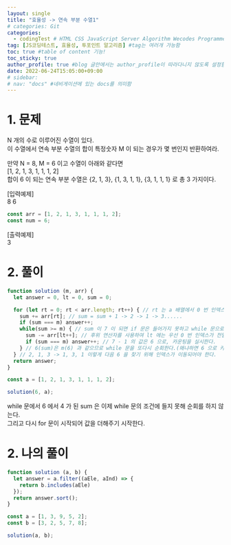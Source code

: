 ```yaml
---
layout: single
title: "효율성 -> 연속 부분 수열1"
# categories: Git
categories:
  - codingTest # HTML CSS JavaScript Server Algorithm Wecodes Programmers CS Github Blog
tag: [JS코딩테스트, 효율성, 투포인트 알고리즘] #tag는 여러개 가능함
toc: true #table of content 기능!
toc_sticky: true
author_profile: true #blog 글안에서는 author_profile이 따라다니지 않도록 설정함
date: 2022-06-24T15:05:00+09:00
# sidebar:
# nav: "docs" #네비게이션에 있는 docs를 의미함
---
```

# 1. 문제
N 개의 수로 이루어진 수열이 있다.  
이 수열에서 연속 부분 수열의 합이 특정숫자 M 이 되는 경우가 몇 번인지 반환하여라.  

만약 N = 8, M = 6 이고 수열이 아래와 같다면  
[1, 2, 1, 3, 1, 1, 1, 2]  
합이 6 이 되는 연속 부분 수열은 {2, 1, 3}, {1, 3, 1, 1}, {3, 1, 1, 1} 로 총 3 가지이다.  

[입력예제]  
8 6  

```js
const arr = [1, 2, 1, 3, 1, 1, 1, 2];
const num = 6;
```  

[출력예제]  
3  

# 2. 풀이
```js
function solution (m, arr) {
  let answer = 0, lt = 0, sum = 0;

  for (let rt = 0; rt < arr.length; rt++) { // rt 는 a 배열에서 0 번 인덱스부터 차례로 이동한다. 1 -> 2 -> 1......
    sum += arr[rt]; // sum = sum + 1 -> 2 -> 1 -> 3......
    if (sum === m) answer++;
    while(sum >= m) { // sum 이 7 이 되면 if 문은 들어가지 못하고 while 문으로 들어간다.
      sum -= arr[lt++]; // 후위 연산자를 사용하여 lt 에는 우선 0 번 인덱스가 전달된다. 그리고 7 에 0 번 인덱스 값인 1을 뺀다.
      if (sum === m) answer++; // 7 - 1 의 값은 6 으로, 카운팅을 실시한다.
    } // 6(sum)은 m(6) 과 같으므로 while 문을 또다시 순회한다.(왜냐하면 6 으로 카운팅된 후 다음 인덱스로 넘어가야하기 때문이다.)
  } // 2, 1, 3 -> 1, 3, 1 이렇게 다음 6 을 찾기 위해 인덱스가 이동되어야 한다.
  return answer;
}

const a = [1, 2, 1, 3, 1, 1, 1, 2];

solution(6, a);
```

while 문에서 6 에서 4 가 된 sum 은 이제 while 문의 조건에 들지 못해 순회를 하지 않는다.  
그리고 다시 for 문이 시작되어 값을 더해주기 시작한다.  

# 2. 나의 풀이
```js
function solution (a, b) {
  let answer = a.filter((aEle, aInd) => {
    return b.includes(aEle)
  });
  return answer.sort();
}

const a = [1, 3, 9, 5, 2];
const b = [3, 2, 5, 7, 8];

solution(a, b);
```

<!-- <span style="color:royalblue"> -->

<!-- 메소드 위에 변수 선언, 메소드 안에 메소드, 메소드 끝나고 리턴 -->

<!-- ### 2. Link 넣기

```

유형 1: (설명어를 입력) : [gunhee's coding blog](https://gunhee-jeong.github.io/)
유형 2: (URL 자동연결) : <https://gunhee-jeong.github.io/>
유형 3: (동일 파일 내 '문단으로 이동') : [1. Header로 이동](###-1-header)

```

유형 1: (설명어를 입력) : [gunhee's coding blog](https://gunhee-jeong.github.io/)
유형 2: (URL 자동연결) : <https://gunhee-jeong.github.io/>
유형 3: (동일 파일 내 '문단으로 이동') : [1. Header로 이동](#1-header)
유형 3의 방법

1. 특수문자를 제거
2. 스페이스는 -로 바꾸고
3. 대문자는 소문자로!
   그래서 ### 1. Header -> #1-header

## Link: [google][https://www.google.com/]

### 3. 수평선

```

---

```

---

### 4. 라인 바꾸기

```

스페이스바를 2번 눌러주면 다음칸으로
이동할 수 있어요!

```

---

스페이스바를 2번 눌러주면
다음칸으로 이동할 수 있어요!

### 5. list 만들기

```

1. 1번
2. 2번
3. 3번

- 순서없는 list
  - 순서없는 list
    - 순서없는 list

```

1. 1번
2. 2번
3. 3번

- 순서없는 list
  - 순서없는 list
    - 순서없는 list

---

### 6. font 관련

```

**진하게** -> 볼드
_기울여서_ -> 이탤릭체
~~취소선~~ -> 취소선

<ul>밑줄넣기</ul> -> 밑줄
<span style="color:red">빨간 글씨</span> -> 글자색
이것이 `인라인` 입니다 -> 인라인 코드
```

**진하게** -> 볼드
_기울여서_ -> 이탤릭체
~~취소선~~ -> 취소선
<u>밑줄넣기</u> -> 밑줄
<span style="color:red">빨간 글씨</span>
이것이 `인라인` 입니다 -> 인라인 코드

---

### 7. 인용구문

```
> coding
>
> > JavaScript
> >
> > > 내가 프짱!
```

> coding
>
> > JavaScript
> >
> > > 내가 프짱!

---

### 8. 이미지 삽입

```
유형1: ('사이즈를 조절' -> HTML 태그 사용) : <img src="https://gunhee-jeong.github.io/assets/images/blogLogo.png" width="300" height="200">
유형2: (이미지 삽입 후 -> 링크 걸기)
[![이미지](https://gunhee-jeong.github.io/assets/images/blogLogo/blogLogo.png)](https://gunhee-jeong.github.io/)
```

유형1: ('사이즈를 조절' -> HTML 태그 사용) : <img src="https://gunhee-jeong.github.io/assets/images/blogLogo.png" width="300" height="200">
유형2: (이미지 삽입 후 -> 링크 걸기)
[![이미지](https://gunhee-jeong.github.io/assets/images/blogLogo.png)](https://gunhee-jeong.github.io/)

### 9. 표 만들기

```
||국어|영어|
| :--- | ---: | :--: |
|건희 | 100점 | 100점
|철수 | 100점 | 100점
```

|      |  국어 | 영어  |
| :--- | ----: | :---: |
| 건희 | 100점 | 100점 |
| 철수 | 100점 | 100점 |

> - header를 넣고 싶은 경우 ---을 사용하고 :을 이용하여 정렬에 사용함!

### 10. 토글 만들기

```
<details>
<summary>여기를 누르세요</summary>
<div markdown="1">
숨겨진 내용
</div>
</details>
```

<details>
<summary>여기를 누르세요</summary>
<div markdown="1">
숨겨진 내용
</div>
</details> -->
